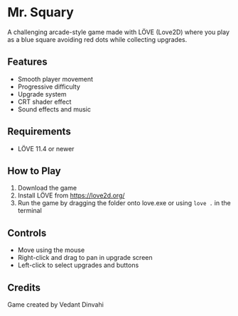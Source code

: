 # Mr. Squary

A challenging arcade-style game made with LÖVE (Love2D) where you play as a blue square avoiding red dots while collecting upgrades.

## Features
- Smooth player movement
- Progressive difficulty
- Upgrade system
- CRT shader effect
- Sound effects and music

## Requirements
- LÖVE 11.4 or newer

## How to Play
1. Download the game
2. Install LÖVE from https://love2d.org/
3. Run the game by dragging the folder onto love.exe or using `love .` in the terminal

## Controls
- Move using the mouse
- Right-click and drag to pan in upgrade screen
- Left-click to select upgrades and buttons

## Credits
Game created by Vedant Dinvahi
